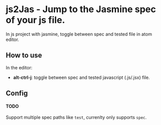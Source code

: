 # js2Jas - Jump to the Jasmine spec of your js file.

In js project with jasmine, toggle between spec and tested file in atom editor.

## How to use

In the editor:

* __alt-ctrl-j__: toggle between spec and tested javascript (.js/.jsx) file.

## Config

#### TODO
Support multiple spec paths like `test`, currenlty only supports `spec`.

